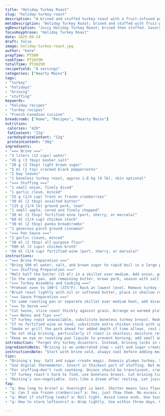 ```yaml
---
title: "Holiday Turkey Roast"
slug: "holiday-turkey-roast"
description: "A brined and stuffed turkey roast with a fruit-infused pork filling and robust fortified wine sauce. The main protein is lightly brined to retain moisture, then opened flat, spread with a mixed sweet-savory farce, rolled, tied, and roasted until the internal temperature hits the safe threshold. The cooking juices form the base of a thickened pan sauce elevated with aromatics and fortified wine. Ideal for holiday tables where turkey needs a fresh twist. Serve with classic sides like mashed potatoes or green beans to balance the rich flavors."
metaDescription: "Holiday Turkey Roast; brined and stuffed with fruit-pork mix. Moist, flavorful twist for your holiday table."
ogDescription: "Juicy Holiday Turkey Roast; brined then stuffed. Savory fruit-pork filling, rich sauce. A must-try for festive dinners."
focusKeyphrase: "Holiday Turkey Roast"
date: 2025-09-24
draft: false
image: holiday-turkey-roast.jpg
author: "Kate"
prepTime: PT50M
cookTime: PT1H35M
totalTime: PT2H25M
recipeYield: "8 servings"
categories: ["Hearty Mains"]
tags:
- "turkey"
- "holidays"
- "brining"
- "stuffing"
keywords:
- "holiday recipes"
- "turkey recipes"
- "French-Canadian cuisine"
breadcrumb: ["Home", "Recipes", "Hearty Mains"]
nutrition: 
 calories: "420"
 fatContent: "22g"
 carbohydrateContent: "12g"
 proteinContent: "38g"
ingredients:
- "=== Brine ==="
- "3 liters (12 cups) water"
- "45 g (3 tbsp) kosher salt"
- "28 g (2 tbsp) light brown sugar"
- "5 ml (1 tsp) cracked black peppercorns"
- "2 bay leaves"
- "1 boneless turkey roast, approx 1.8 kg (4 lb), skin optional"
- "=== Stuffing ==="
- "1 small onion, finely diced"
- "1 garlic clove, minced"
- "25 g (1/4 cup) fresh or frozen cranberries"
- "30 ml (2 tbsp) unsalted butter"
- "115 g (1/4 lb) ground pork, lean"
- "1 small apple, cored and finely chopped"
- "30 ml (2 tbsp) fortified wine (port, sherry, or marsala)"
- "60 ml (1/4 cup) chicken stock"
- "30 ml (2 tbsp) panko breadcrumbs"
- "1 generous pinch ground cinnamon"
- "=== Pan Sauce ==="
- "2 garlic cloves, minced"
- "30 ml (2 tbsp) all-purpose flour"
- "500 ml (2 cups) chicken broth"
- "60 ml (1/4 cup) fortified wine (port, sherry, or marsala)"
instructions:
- "=== Brine Preparation ==="
- "Bring 500 ml water, salt, and brown sugar to rapid boil in a large pot, stirring constantly until dissolved. Remove from heat. Add peppercorns, bay leaves, and remaining water (2.5 liters). Pour into container large enough for roast. Submerge turkey roast completely, weigh down with a plate if needed. Refrigerate 10–14 hours (overnight)."
- "=== Stuffing Preparation ==="
- "Melt half the butter (15 ml) in a skillet over medium. Add onion, garlic, and cranberries. Cook until cranberries burst, about 4 minutes. Season lightly with salt and pepper. Transfer to bowl."
- "In the same pan, add remaining butter, brown pork, season with salt and pepper. When pork begins to caramelize, stir in apple pieces and cook 2 minutes. Pour in fortified wine and chicken stock, simmer gently until almost dry, about 5 minutes. Off heat, stir in breadcrumbs and cinnamon. Check seasoning. Combine with cranberry mixture. Refrigerate 20–30 minutes to meld flavors and thicken."
- "=== Turkey Assembly and Cooking ==="
- "Preheat oven to 190°C (375°F). Rack at lowest level. Remove turkey from brine, pat dry very well with paper towels. Lay open flat, skin-side down. Spread stuffing evenly over center section. Fold back roast, enclosing stuffing. Thread kitchen twine beneath roast, tie snugly, trim excess string."
- "Brush roast lightly with oil or softened butter, place in shallow roasting pan. Bake uncovered about 1 hour 25–35 minutes or until internal temperature in center of stuffing reaches 74°C (165°F). Add a splash water to pan if drippings scorch. Once done, remove from oven and transfer roast to board. Tent loosely with foil, rest 15 minutes while preparing sauce."
- "=== Sauce Preparation ==="
- "In same roasting pan or separate skillet over medium heat, add diced garlic cloves. Sprinkle flour evenly, stirring to form roux with pan juices. Gradually whisk in chicken broth, fortified wine, and reserved pan drippings. Bring to steady boil, whisk constantly to prevent lumps. Simmer vigorously 10 minutes until thickened, deepened in color. Taste, adjust salt and pepper. Optional: strain sauce through fine sieve for smooth consistency."
- "=== To Serve ==="
- "Cut twine, slice roast thickly against grain. Arrange on warmed platter, drizzle sauce over or serve alongside. Classic mashed potatoes and steamed green beans provide balance. Sauce is rich—resting roast critical to seal juices."
- "=== Notes and Tips ==="
- "If turkey roast unavailable, substitute boneless turkey breast. Reduce brining time by half if under 1.5 kg. Apple replaces original pear for different aroma but keep firm to avoid mushy texture. Cinnamon swap for nutmeg adds warmth and uniqueness. Avoid soaking farce excessively; it should hold shape when closed. Monitoring temperature with digital probe key—guessing robs moisture. Sauce benefits from deglazing pan thoroughly—scraping fond releases essential flavor. Store leftovers sealed tightly, use within 3 days or freeze."
- "If no fortified wine on hand, substitute extra chicken stock with splash of apple cider vinegar or balsamic to maintain tang. Cranberries fresh or frozen work equally; count on them softening but keep audible pop to avoid grim texture."
- "Smoke or grill the pork ahead for added depth if time allows, rest assured cooking times may increase slightly."
- "Do not skip brining, particularly if roast is skinless; moisture retention is crucial here. Pat dry thoroughly before roasting to encourage a well-browned crust."
- "Keep an eye on roasting pan liquids to prevent burning; add small amounts of water or broth mid-roast if juices evaporate. Using a rimmed sheet pan with rack works if no roasting pan available—place foil-lined tray underneath to catch drippings."
introduction: "Forget dry turkey disasters. Instead, brining locks in moisture while balancing salt and sweetness. The fruit-studded stuffing is a twist — apples swap pears, cinnamon leans warm, richer than nutmeg. Ground pork mingles with tart cranberries and silky butter. The joint gets opened flat — no lump roasting. Flat means even cooking, stuffing spread thin. Roll it tight, tie it like a package. Roast till thermometer says safe and juices run clear. Pan sauce ties everything—aromatic garlic and more of that fortified wine simmered to silky perfection. No guesswork, just practical, tactile cues for crisp skin and juicy meat. Side of mashed spuds? Mandatory."
ingredientsNote: "Brining is an underrated step — salt and sugar create osmotic magic to plump the meat, especially if skinless. Swap kosher salt for sea salt if needed; adjust quantities slightly to taste. Brown sugar replaced with maple syrup for subtle earthiness works but monitor caramelization. Fortified wine adds aromatic depth—port, marsala, or sherry, whichever grabs your fancy. Apples instead of pears for twist, but avoid mushy ones. Breadcrumbs should be fresh or panko for structure. Can swap pork for turkey sausage if preferred. Butter crucial for sautéing, adds smoothness; olive oil changes flavor profile significantly. Cranberries frozen? No worries. Just thaw a bit to avoid ice water diluting the stuffing."
instructionsNote: "Start with brine cold, always cool before adding meat—hot liquid cooks edges prematurely. Brining overnight minimum; shorter times mean less benefit but still better than dry. Dry meat thoroughly to help brown. When sautéing stuffing, look for color and popping fruit as sign it’s ready; don’t rush or raw onion will spoil taste. Reducing liquids in stuffing step concentrates flavor and gives binding power. Roll turkey carefully; if loose, stuffing leaks, skin tears, loss of moisture. Use kitchen twine methodical—tied too loose and stuffing falls apart, too tight and meat tears or cooks unevenly. Use instant-read thermometer, insert in thickest part of stuffing, not meat. Rest roast tented loosely to allow juices to redistribute without steaming the skin."
tips:
- "Brining's key. Salt and sugar create magic. Osmosis plumps turkey. Skinless roasts—brining's critical. Can't skip it. Adjust salt accordingly."
- "Use digital thermometer. Insert in thickest part of stuffing. Not meat. Avoid guessing. Safe temp is 74°C. Temperature rises post-roasting."
- "For stuffing—don’t rush sautéing. Onions should be translucent, cranberries bursting. Flavor develops with slow cooking. Dry stuffing isn’t a win."
- "If turkey roast's hard to find, use boneless breast. Cut brining time in half. Don't over-soak stuffing. It needs to hold shape."
- "Resting’s non-negotiable. Cuts like a dream after resting. Let juices redistribute. Tent loosely with foil. Too hot means steam, soggy skin."
faq:
- "q: How long to brine? a: Overnight is best. Shorter means less flavor, but still better than none. Keep it cold. Always."
- "q: Can I use frozen cranberries? a: Yes, just thaw them. No excess water. Texture matters. They should burst when cooked."
- "q: What if stuffing leaks? a: Roll tight. Avoid loose ends. Use twine correctly. Wet stuffing—rethink moisture balance."
- "q: How to store leftovers? a: Wrap tightly. Use within three days. Or freeze portions. Use vacuum seal if available."

---
```

